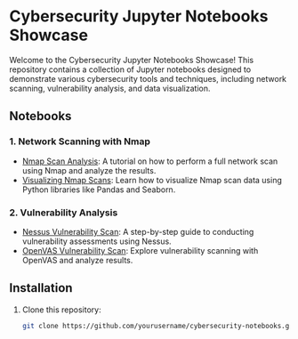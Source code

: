 # Cybersecurity Jupyter Notebooks Showcase

Welcome to the Cybersecurity Jupyter Notebooks Showcase! This repository contains a collection of Jupyter notebooks designed to demonstrate various cybersecurity tools and techniques, including network scanning, vulnerability analysis, and data visualization.

## Notebooks

### 1. Network Scanning with Nmap
- [Nmap Scan Analysis](nmap/nmap_scan_analysis.ipynb): A tutorial on how to perform a full network scan using Nmap and analyze the results.
- [Visualizing Nmap Scans](nmap/nmap_network_scan_visualization.ipynb): Learn how to visualize Nmap scan data using Python libraries like Pandas and Seaborn.

### 2. Vulnerability Analysis
- [Nessus Vulnerability Scan](vulnerability-analysis/nessus_vulnerability_scan.ipynb): A step-by-step guide to conducting vulnerability assessments using Nessus.
- [OpenVAS Vulnerability Scan](vulnerability-analysis/openvas_scan_tutorial.ipynb): Explore vulnerability scanning with OpenVAS and analyze results.

## Installation

1. Clone this repository:
   ```bash
   git clone https://github.com/yourusername/cybersecurity-notebooks.git
